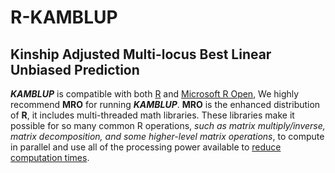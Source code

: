 # R-KAMBLUP
## Kinship Adjusted Multi-locus Best Linear Unbiased Prediction
***KAMBLUP*** is compatible with both [R](https://www.r-project.org/) and [Microsoft R Open](https://mran.microsoft.com/open/), We highly recommend **MRO** for running ***KAMBLUP***. **MRO** is the enhanced distribution of **R**, it includes multi-threaded math libraries. These libraries make it possible for so many common R operations, *such as matrix multiply/inverse, matrix decomposition, and some higher-level matrix operations*, to compute in parallel and use all of the processing power available to [reduce computation times](https://mran.microsoft.com/documents/rro/multithread/#mt-bench).
